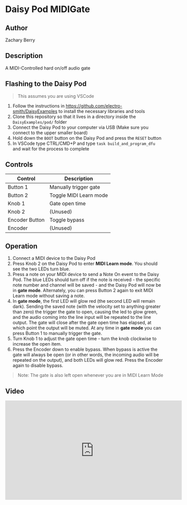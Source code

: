 # Daisy Pod MIDIGate

## Author

Zachary Berry

## Description

A MIDI-Controlled hard on/off audio gate

## Flashing to the Daisy Pod

> This assumes you are using VSCode

1. Follow the instructions in https://github.com/electro-smith/DaisyExamples to install the necessary libraries and tools
1. Clone this repository so that it lives in a directory inside the `DaisyExamples/pod/` folder
1. Connect the Daisy Pod to your computer via USB (Make sure you connect to the upper smaller board)
1. Hold down the `BOOT` button on the Daisy Pod and press the `RESET` button
1. In VSCode type CTRL/CMD+P and type `task build_and_program_dfu` and wait for the process to complete

## Controls

| Control        | Description            |
| -------------- | ---------------------- |
| Button 1       | Manually trigger gate  |
| Button 2       | Toggle MIDI Learn mode |
| Knob 1         | Gate open time         |
| Knob 2         | (Unused)               |
| Encoder Button | Toggle bypass          |
| Encoder        | (Unused)               |

## Operation

1. Connect a MIDI device to the Daisy Pod
1. Press Knob 2 on the Daisy Pod to enter **MIDI Learn mode**. You should see the two LEDs turn blue.
1. Press a note on your MIDI device to send a Note On event to the Daisy Pod. The blue LEDs should turn off if the note is received - the specific note number and channel will be saved - and the Daisy Pod will now be in **gate mode**. Alternately, you can press Button 2 again to exit MIDI Learn mode without saving a note.
1. In **gate mode**, the first LED will glow red (the second LED will remain dark). Sending the saved note (with the velocity set to anything greater than zero) the trigger the gate to open, causing the led to glow green, and the audio coming into the line input will be repeated to the line output. The gate will close after the gate open time has elapsed, at which point the output will be muted. At any time in **gate mode** you can press Button 1 to manually trigger the gate.
1. Turn Knob 1 to adjust the gate open time - turn the knob clockwise to increase the open item.
1. Press the Encoder down to enable bypass. When bypass is active the gate will always be open (or in other words, the incoming audio will be repeated on the output), and both LEDs will glow red. Press the Encoder again to disable bypass.

> Note: The gate is also left open whenever you are in MIDI Learn Mode

## Video

<iframe width="560" height="315" src="https://www.youtube.com/embed/v5GjT15CzVs?si=WiE4vFsy4FD-92G4" title="YouTube video player" frameborder="0" allow="accelerometer; autoplay; clipboard-write; encrypted-media; gyroscope; picture-in-picture; web-share" referrerpolicy="strict-origin-when-cross-origin" allowfullscreen></iframe>
